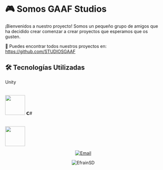 # 🎮 Somos GAAF Studios

¡Bienvenidos a nuestro proyecto! Somos un pequeño grupo de amigos que ha decidido crear comenzar a crear proyectos que esperamos que os gusten.

📠 Puedes encontrar todos nuestros proyectos en: https://github.com/STUDIOSGAAF

## 🛠️ Tecnologías Utilizadas

  <td width="25%" align="center">
        <span>Unity</span><br><br><br>
        <img height="64px" src="https://cdn.svgporn.com/logos/unity.svg">
  </td>
  
  <td width="25%" align="center">
        <span>𝗖#</span><br><br><br>
        <img height="64px" src="https://cdn.svgporn.com/logos/c-sharp.svg">
  </td>


<!-- ## 🌐 Conéctate con Nosotros

Sigue nuestras aventuras y actualizaciones en nuestras redes sociales:
- [TikTok](https://www.tiktok.com/@tu-empresa) 📹
- [Instagram](https://www.instagram.com/tu-empresa) 📸
- [Twitter](https://www.twitter.com/tu-empresa) 🐦 -->

<p align="center">
   <a href="mailto:studiosgaaf@gmail.com"><img alt="Email" src="https://img.shields.io/badge/Email-studiosgaaf@gmail.com-blue?style=flat&logo=gmail"></a>
</p>

<p align="center">
  <img src="https://komarev.com/ghpvc/?username=STUDIOSGAAF" alt="EfrainSD"/>
</p>


<!-- ### 📱 Busca más sobre nosotros
- **Participante 1**
  - [GitHub](https://github.com/participante1) 🌟

- **Participante 2**
  - [GitHub](https://github.com/participante2) 🌟

- **Participante 3**
  - [GitHub](https://github.com/participante3) 🌟

- **Participante 4**
  - [GitHub](https://github.com/participante4) 🌟 

## 🎨 Imágenes

![Imagen del Proyecto](ruta/a/la/imagen1.png)
![Otra Imagen del Proyecto](ruta/a/la/imagen2.png) -->


<!-- Faltaría meter estadísticas <h2>Profile stats :bar_chart: </h2>

[![EfrainSD GitHub Stats](https://github-readme-stats.vercel.app/api?username=EfrainSD&show_icons=true&theme=synthwave))](https://github.com/EfrainSD) -->
